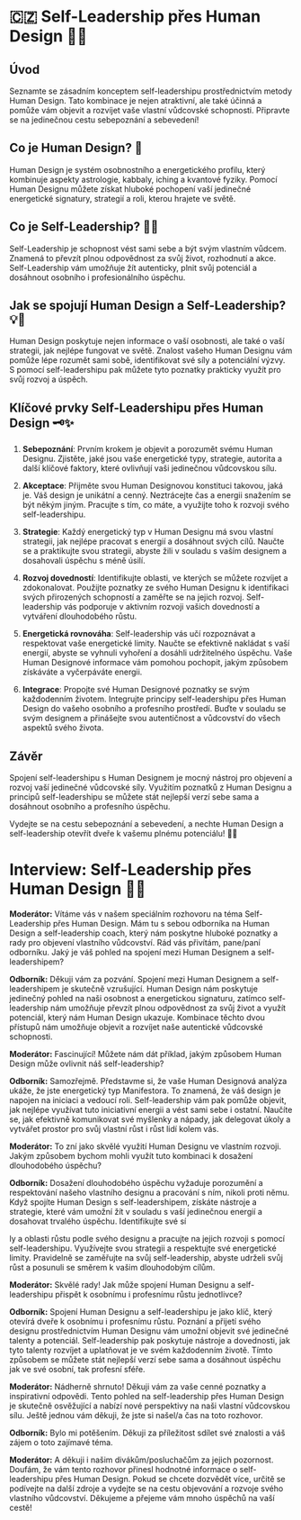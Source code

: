 # 🇨🇿 Self-Leadership přes Human Design 🌟🔑

## Úvod
Seznamte se zásadním konceptem self-leadershipu prostřednictvím metody Human Design. Tato kombinace je nejen atraktivní, ale také účinná a pomůže vám objevit a rozvíjet vaše vlastní vůdcovské schopnosti. Připravte se na jedinečnou cestu sebepoznání a sebevedení!

## Co je Human Design? 🌌
Human Design je systém osobnostního a energetického profilu, který kombinuje aspekty astrologie, kabbaly, iching a kvantové fyziky. Pomocí Human Designu můžete získat hluboké pochopení vaší jedinečné energetické signatury, strategií a roli, kterou hrajete ve světě.

## Co je Self-Leadership? 👤🔝
Self-Leadership je schopnost vést sami sebe a být svým vlastním vůdcem. Znamená to převzít plnou odpovědnost za svůj život, rozhodnutí a akce. Self-Leadership vám umožňuje žít autenticky, plnit svůj potenciál a dosáhnout osobního i profesionálního úspěchu.

## Jak se spojují Human Design a Self-Leadership? 💡💪
Human Design poskytuje nejen informace o vaší osobnosti, ale také o vaší strategii, jak nejlépe fungovat ve světě. Znalost vašeho Human Designu vám pomůže lépe rozumět sami sobě, identifikovat své síly a potenciální výzvy. S pomocí self-leadershipu pak můžete tyto poznatky prakticky využít pro svůj rozvoj a úspěch.

## Klíčové prvky Self-Leadershipu přes Human Design 🗝️✨
1. **Sebepoznání**: Prvním krokem je objevit a porozumět svému Human Designu. Zjistěte, jaké jsou vaše energetické typy, strategie, autorita a další klíčové faktory, které ovlivňují vaši jedinečnou vůdcovskou sílu.

2. **Akceptace**: Přijměte svou Human Designovou konstituci takovou, jaká je. Váš design je unikátní a cenný. Neztrácejte čas a energii snažením se být někým jiným. Pracujte s tím, co máte, a využijte toho k rozvoji svého self-leadershipu.

3. **Strategie**: Každý energetický typ v Human Designu má svou vlastní strategii, jak nejlépe pracovat s energií a dosáhnout svých cílů. Naučte se a praktikujte svou strategii, abyste žili v souladu s vaším designem a dosahovali úspěchu s méně úsilí.

4. **Rozvoj dovedností**: Identifikujte oblasti, ve kterých se můžete rozvíjet a zdokonalovat. Použijte poznatky ze svého Human Designu k identifikaci svých přirozených schopností a zaměřte se na jejich rozvoj. Self-leadership vás podporuje v aktivním rozvoji vašich dovedností a vytváření dlouhodobého růstu.

5. **Energetická rovnováha**: Self-leadership vás učí rozpoznávat a respektovat vaše energetické limity. Naučte se efektivně nakládat s vaší energií, abyste se vyhnuli vyhoření a dosáhli udržitelného úspěchu. Vaše Human Designové informace vám pomohou pochopit, jakým způsobem získáváte a vyčerpáváte energii.

6. **Integrace**: Propojte své Human Designové poznatky se svým každodenním životem. Integrujte principy self-leadershipu přes Human Design do vašeho osobního a profesního prostředí. Buďte v souladu se svým designem a přinášejte svou autentičnost a vůdcovství do všech aspektů svého života.

## Závěr
Spojení self-leadershipu s Human Designem je mocný nástroj pro objevení a rozvoj vaší jedinečné vůdcovské síly. Využitím poznatků z Human Designu a principů self-leadershipu se můžete stát nejlepší verzí sebe sama a dosáhnout osobního a profesního úspěchu.

Vydejte se na cestu sebepoznání a sebevedení, a nechte Human Design a self-leadership otevřít dveře k vašemu plnému potenciálu! 🚀🌈

# Interview: Self-Leadership přes Human Design 🌟🔑

**Moderátor:** Vítáme vás v našem speciálním rozhovoru na téma Self-Leadership přes Human Design. Mám tu s sebou odborníka na Human Design a self-leadership coach, který nám poskytne hluboké poznatky a rady pro objevení vlastního vůdcovství. Rád vás přivítám, pane/paní odborníku. Jaký je váš pohled na spojení mezi Human Designem a self-leadershipem?

**Odborník:** Děkuji vám za pozvání. Spojení mezi Human Designem a self-leadershipem je skutečně vzrušující. Human Design nám poskytuje jedinečný pohled na naši osobnost a energetickou signaturu, zatímco self-leadership nám umožňuje převzít plnou odpovědnost za svůj život a využít potenciál, který nám Human Design ukazuje. Kombinace těchto dvou přístupů nám umožňuje objevit a rozvíjet naše autentické vůdcovské schopnosti.

**Moderátor:** Fascinující! Můžete nám dát příklad, jakým způsobem Human Design může ovlivnit náš self-leadership?

**Odborník:** Samozřejmě. Představme si, že vaše Human Designová analýza ukáže, že jste energetický typ Manifestora. To znamená, že váš design je napojen na iniciaci a vedoucí roli. Self-leadership vám pak pomůže objevit, jak nejlépe využívat tuto iniciativní energii a vést sami sebe i ostatní. Naučíte se, jak efektivně komunikovat své myšlenky a nápady, jak delegovat úkoly a vytvářet prostor pro svůj vlastní růst i růst lidí kolem vás.

**Moderátor:** To zní jako skvělé využití Human Designu ve vlastním rozvoji. Jakým způsobem bychom mohli využít tuto kombinaci k dosažení dlouhodobého úspěchu?

**Odborník:** Dosažení dlouhodobého úspěchu vyžaduje porozumění a respektování našeho vlastního designu a pracování s ním, nikoli proti němu. Když spojíte Human Design s self-leadershipem, získáte nástroje a strategie, které vám umožní žít v souladu s vaší jedinečnou energií a dosahovat trvalého úspěchu. Identifikujte své sí

ly a oblasti růstu podle svého designu a pracujte na jejich rozvoji s pomocí self-leadershipu. Využívejte svou strategii a respektujte své energetické limity. Pravidelně se zaměřujte na svůj self-leadership, abyste udrželi svůj růst a posunuli se směrem k vašim dlouhodobým cílům.

**Moderátor:** Skvělé rady! Jak může spojení Human Designu a self-leadershipu přispět k osobnímu i profesnímu růstu jednotlivce?

**Odborník:** Spojení Human Designu a self-leadershipu je jako klíč, který otevírá dveře k osobnímu i profesnímu růstu. Poznání a přijetí svého designu prostřednictvím Human Designu vám umožní objevit své jedinečné talenty a potenciál. Self-leadership pak poskytuje nástroje a dovednosti, jak tyto talenty rozvíjet a uplatňovat je ve svém každodenním životě. Tímto způsobem se můžete stát nejlepší verzí sebe sama a dosáhnout úspěchu jak ve své osobní, tak profesní sféře.

**Moderátor:** Nádherně shrnuto! Děkuji vám za vaše cenné poznatky a inspirativní odpovědi. Tento pohled na self-leadership přes Human Design je skutečně osvěžující a nabízí nové perspektivy na naši vlastní vůdcovskou sílu. Ještě jednou vám děkuji, že jste si našel/a čas na toto rozhovor.

**Odborník:** Bylo mi potěšením. Děkuji za příležitost sdílet své znalosti a váš zájem o toto zajímavé téma.

**Moderátor:** A děkuji i našim divákům/posluchačům za jejich pozornost. Doufám, že vám tento rozhovor přinesl hodnotné informace o self-leadershipu přes Human Design. Pokud se chcete dozvědět více, určitě se podívejte na další zdroje a vydejte se na cestu objevování a rozvoje svého vlastního vůdcovství. Děkujeme a přejeme vám mnoho úspěchů na vaší cestě!